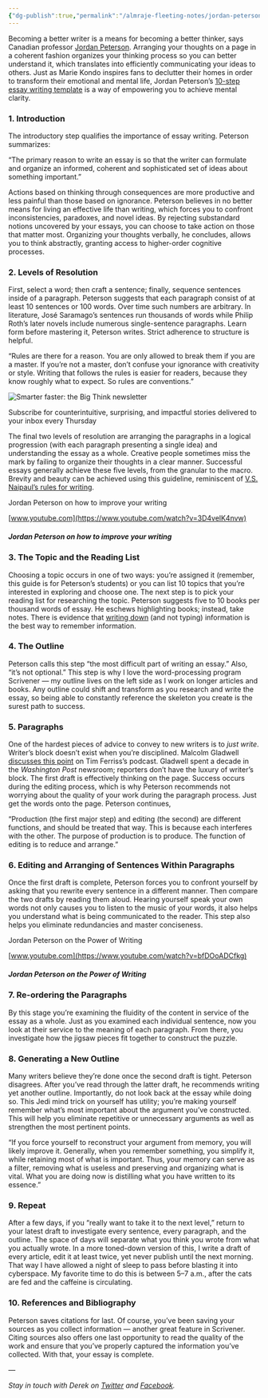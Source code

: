 ```yaml
---
{"dg-publish":true,"permalink":"/almraje-fleeting-notes/jordan-peterson-s-10-step-process-for-stronger-writing-big-think/"}
---
```


Becoming a better writer is a means for becoming a better thinker, says Canadian professor [Jordan Peterson](https://bigthink.com/videos/top-10-jordan-peterson-leftist-liberal-politics). Arranging your thoughts on a page in a coherent fashion organizes your thinking process so you can better understand it, which translates into efficiently communicating your ideas to others. Just as Marie Kondo inspires fans to declutter their homes in order to transform their emotional and mental life, Jordan Peterson’s [10-step essay writing template](https://www.qualiablog.com/qualia/wp-content/uploads/2017/06/Jordan-Peterson-Writing-Template.docx) is a way of empowering you to achieve mental clarity.

### 1\. Introduction

The introductory step qualifies the importance of essay writing. Peterson summarizes:

“The primary reason to write an essay is so that the writer can formulate and organize an informed, coherent and sophisticated set of ideas about something important.”

Actions based on thinking through consequences are more productive and less painful than those based on ignorance. Peterson believes in no better means for living an effective life than writing, which forces you to confront inconsistencies, paradoxes, and novel ideas. By rejecting substandard notions uncovered by your essays, you can choose to take action on those that matter most. Organizing your thoughts verbally, he concludes, allows you to think abstractly, granting access to higher-order cognitive processes.

### 2\. Levels of Resolution

First, select a word; then craft a sentence; finally, sequence sentences inside of a paragraph. Peterson suggests that each paragraph consist of at least 10 sentences or 100 words. Over time such numbers are arbitrary. In literature, José Saramago’s sentences run thousands of words while Philip Roth’s later novels include numerous single-sentence paragraphs. Learn form before mastering it, Peterson writes. Strict adherence to structure is helpful.

“Rules are there for a reason. You are only allowed to break them if you are a master. If you’re not a master, don’t confuse your ignorance with creativity or style. Writing that follows the rules is easier for readers, because they know roughly what to expect. So rules are conventions.”

![Smarter faster: the Big Think newsletter](https://bigthink.com/wp-content/uploads/2022/01/smarter_faster.svg?w=128&h=96&crop=1)

Subscribe for counterintuitive, surprising, and impactful stories delivered to your inbox every Thursday

The final two levels of resolution are arranging the paragraphs in a logical progression (with each paragraph presenting a single idea) and understanding the essay as a whole. Creative people sometimes miss the mark by failing to organize their thoughts in a clear manner. Successful essays generally achieve these five levels, from the granular to the macro. Brevity and beauty can be achieved using this guideline, reminiscent of [V.S. Naipaul’s rules for writing](http://www.openculture.com/2018/08/v-s-naipaul-creates-list-7-rules-beginning-writers.html).

Jordan Peterson on how to improve your writing

[www.youtube.com](https://www.youtube.com/watch?v=3D4velK4nvw)

##### Jordan Peterson on how to improve your writing

### 3\. The Topic and the Reading List

Choosing a topic occurs in one of two ways: you’re assigned it (remember, this guide is for Peterson’s students) or you can list 10 topics that you’re interested in exploring and choose one. The next step is to pick your reading list for researching the topic. Peterson suggests five to 10 books per thousand words of essay. He eschews highlighting books; instead, take notes. There is evidence that [writing down](https://www.huffingtonpost.com.au/2016/04/21/writing-by-hand-benefits_n_9735384.html) (and not typing) information is the best way to remember information.

### 4\. The Outline

Peterson calls this step “the most difficult part of writing an essay.” Also, “it’s not optional.” This step is why I love the word-processing program Scrivener — my outline lives on the left side as I work on longer articles and books. Any outline could shift and transform as you research and write the essay, so being able to constantly reference the skeleton you create is the surest path to success.

### 5\. Paragraphs

One of the hardest pieces of advice to convey to new writers is to *just write*. Writer’s block doesn’t exist when you’re disciplined. Malcolm Gladwell [discusses this point](https://tim.blog/2018/06/01/the-tim-ferriss-show-transcripts-malcolm-gladwell/) on Tim Ferriss’s podcast. Gladwell spent a decade in the *Washington Post* newsroom; reporters don’t have the luxury of writer’s block. The first draft is effectively thinking on the page. Success occurs during the editing process, which is why Peterson recommends not worrying about the quality of your work during the paragraph process. Just get the words onto the page. Peterson continues,

“Production (the first major step) and editing (the second) are different functions, and should be treated that way. This is because each interferes with the other. The purpose of production is to produce. The function of editing is to reduce and arrange.”

### 6\. Editing and Arranging of Sentences Within Paragraphs

Once the first draft is complete, Peterson forces you to confront yourself by asking that you rewrite every sentence in a different manner. Then compare the two drafts by reading them aloud. Hearing yourself speak your own words not only causes you to listen to the music of your words, it also helps you understand what is being communicated to the reader. This step also helps you eliminate redundancies and master conciseness.

Jordan Peterson on the Power of Writing

[www.youtube.com](https://www.youtube.com/watch?v=bfDOoADCfkg)

##### Jordan Peterson on the Power of Writing

### 7\. Re-ordering the Paragraphs

By this stage you’re examining the fluidity of the content in service of the essay as a whole. Just as you examined each individual sentence, now you look at their service to the meaning of each paragraph. From there, you investigate how the jigsaw pieces fit together to construct the puzzle.

### 8\. Generating a New Outline

Many writers believe they’re done once the second draft is tight. Peterson disagrees. After you’ve read through the latter draft, he recommends writing yet another outline. Importantly, do not look back at the essay while doing so. This Jedi mind trick on yourself has utility; you’re making yourself remember what’s most important about the argument you’ve constructed. This will help you eliminate repetitive or unnecessary arguments as well as strengthen the most pertinent points.

“If you force yourself to reconstruct your argument from memory, you will likely improve it. Generally, when you remember something, you simplify it, while retaining most of what is important. Thus, your memory can serve as a filter, removing what is useless and preserving and organizing what is vital. What you are doing now is distilling what you have written to its essence.”

### 9\. Repeat

After a few days, if you “really want to take it to the next level,” return to your latest draft to investigate every sentence, every paragraph, and the outline. The space of days will separate what you think you wrote from what you actually wrote. In a more toned-down version of this, I write a draft of every article, edit it at least twice, yet never publish until the next morning. That way I have allowed a night of sleep to pass before blasting it into cyberspace. My favorite time to do this is between 5–7 a.m., after the cats are fed and the caffeine is circulating.

### 10\. References and Bibliography

Peterson saves citations for last. Of course, you’ve been saving your sources as you collect information — another great feature in Scrivener. Citing sources also offers one last opportunity to read the quality of the work and ensure that you’ve properly captured the information you’ve collected. With that, your essay is complete.

—

*Stay in touch with Derek on [Twitter](https://www.twitter.com/derekberes) and [Facebook](https://www.facebook.com/DerekBeresdotcom).*